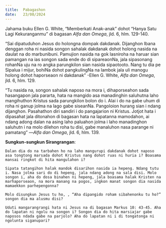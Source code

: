```yaml
---
title:  Pabagashon
date:   23/08/2024
---
```


Jahama buku Ellen G. White, “Memberkati Anak-anak” dohot “Hanya Satu Lagi Kekuranganmu” di bagasan _Alfa dan Omega_, jld. 6, hlm. 129-140.

“Sai dipatuduhon Jesus do holongna dompak dakdanak. Dijanghon Ibana denggan roha ni nasida songon sahalak dakdanak dohot holong nasida na daulat na do marbunibuni. Pamujion nasida na gok lasniroha na haruar sian pamangan na ias songon sada ende do di sipareaonNa, jala sipasonang rohanNa uju na ro angka parungkilon sian nasida sipaotooto. Nang tu dia pe Sipalua i mijur, bohiNa dohot pangkulingNa na lambok jala uli manogu holong dohot haporseaon ni dakdanak” -Ellen G. White, _Alfa dan Omega_, jld. 6, hlm. 129.

“Tu nasida na, songon sahalak naposo na mora i, dihaporseahon sada hasangapon jala pararta, hata na mangido asa manadinghin saluhutna laho mangihuthon Kristus sada parungkilon bolon do i. Alai i do na gabe uhum di roha ni ganup jolma na lago gabe siseanNa. Pangoloion hurang sian i ndang dijanghon. Pasahathon diri sandiri i do pangajarion ni Kristus. Jotjot hata i dipasahat jala ditonahon di bagasan hata na lapatanna mamodahon, ai ndang adong dalan na asing laho paluahon jolma i laho manadinghon saluhutn i na molo dilehon roha tu disi, gabe manaluhon nasa parange ni pamatang” —_Alfa dan Omega_, jld. 6, hlm. 139.

**Sungkun-sungkun Sirangrangan**:

`Dalan dia do na tarbahen ho na laho mangurupi dakdanak dohot naposo asa tongtong marsada dohot Kristus nang dohot ruas ni huria i? Boasama mansai ringkot di hita mangulahon i?`

`Sipata tatangihon halak mandok disarihon nasida ia hepeng. Ndang tutu i. Nasa jolma sari do di hepeng, jala ndang adong na sala disi. Molo songon i, aha do dosa binahen ni hepeng, jala boasama halak Kristen na marhaporseaon, na mora manang na pogos, ingkon manat songon dia nasida mamaekkon parhepengonna?`

`Molo disungkun Jesus tu ho, , “Aha dipangido roham sibahenonku tu ho?” songon dia ma alusmu disi?`

`Uduti mangarangrangi hata ni Jesus na di bagasan Markus 10: 43-45. Aha do lapatan ni ngolu na songon i? Songon dia do hita marsiajar gabe naposos ndada gabe na parjolo? Aha do lapatan ni i di tongatonga ni ngolunta siganupari?`